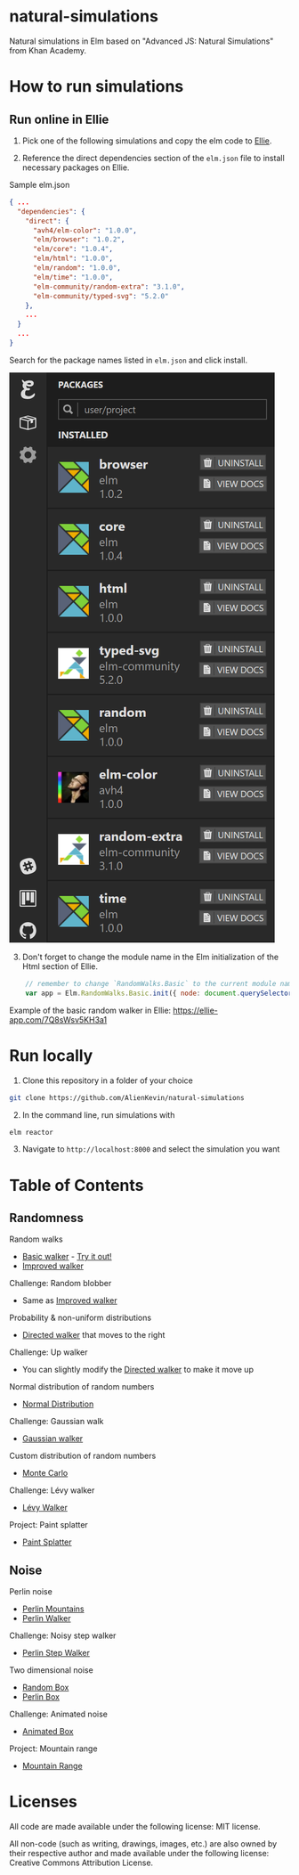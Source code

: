 # natural-simulations
Natural simulations in Elm based on "Advanced JS: Natural Simulations" from Khan Academy.

# How to run simulations
## Run online in Ellie
1. Pick one of the following simulations and copy the elm code to [Ellie](https://ellie-app.com/new). 

2. Reference the direct dependencies section of the `elm.json` file to install necessary packages on Ellie.

Sample elm.json
```json
{ ...
  "dependencies": {
    "direct": {
      "avh4/elm-color": "1.0.0",
      "elm/browser": "1.0.2",
      "elm/core": "1.0.4",
      "elm/html": "1.0.0",
      "elm/random": "1.0.0",
      "elm/time": "1.0.0",
      "elm-community/random-extra": "3.1.0",
      "elm-community/typed-svg": "5.2.0"
    },
    ...
  }
  ...
}
```

Search for the package names listed in `elm.json` and click install.

![Ellie dependencies demo](./media/ellie-dependencies-demo.png)

3. Don't forget to change the module name in the Elm initialization of the Html section of Ellie.

```js
    // remember to change `RandomWalks.Basic` to the current module name
    var app = Elm.RandomWalks.Basic.init({ node: document.querySelector('main') })
```

Example of the basic random walker in Ellie:
https://ellie-app.com/7Q8sWsv5KH3a1

# Run locally
1. Clone this repository in a folder of your choice
```bash
git clone https://github.com/AlienKevin/natural-simulations
```
2. In the command line, run simulations with
```bash
elm reactor
```
3. Navigate to `http://localhost:8000` and select the simulation you want

# Table of Contents
## Randomness
Random walks
  - [Basic walker](./src/RandomWalks/Basic.elm) - [Try it out!](https://ellie-app.com/7Q8sWsv5KH3a1)
  - [Improved walker](./src/RandomWalks/Improved.elm)

Challenge: Random blobber
  - Same as [Improved walker](./src/RandomWalks/Improved.elm)

Probability & non-uniform distributions
  - [Directed walker](./src/RandomWalks/Directed.elm) that moves to the right

Challenge: Up walker
  - You can slightly modify the [Directed walker](./src/RandomWalks/Directed.elm) to make it move up

Normal distribution of random numbers
  - [Normal Distribution](./src/RandomWalks/NormalDistribution.elm)

Challenge: Gaussian walk
  - [Gaussian walker](./src/RandomWalks/Gaussian.elm)

Custom distribution of random numbers
  - [Monte Carlo](./src/RandomWalks/MonteCarlo.elm)

Challenge: Lévy walker
  - [Lévy Walker](./src/RandomWalks/Levy.elm)

Project: Paint splatter
  - [Paint Splatter](./src/RandomWalks/PaintSplatter.elm)

## Noise
Perlin noise
  - [Perlin Mountains](./src/Noise/Perlin.elm)
  - [Perlin Walker](./src/Noise/PerlinWalker.elm)

Challenge: Noisy step walker
  - [Perlin Step Walker](./src/Noise/PerlinStepWalker.elm)

Two dimensional noise
  - [Random Box](./src/Noise/RandomBox.elm)
  - [Perlin Box](./src/Noise/PerlinBox.elm)

Challenge: Animated noise
  - [Animated Box](./src/Noise/AnimatedBox.elm)

Project: Mountain range
  - [Mountain Range](./src/Noise/MountainRange.elm)

# Licenses
All code are made available under the following license: MIT license.

All non-code (such as writing, drawings, images, etc.) are also owned by their respective author and made available under the following license: Creative Commons Attribution License.